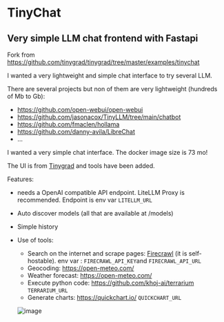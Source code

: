 # TinyChat
## Very simple LLM chat frontend with Fastapi

Fork from https://github.com/tinygrad/tinygrad/tree/master/examples/tinychat

I wanted a very lightweight and simple chat interface to try several LLM.

There are several projects but non of them are very lightweight (hundreds of Mb to Gb):
* https://github.com/open-webui/open-webui
* https://github.com/jasonacox/TinyLLM/tree/main/chatbot
* https://github.com/fmaclen/hollama
* https://github.com/danny-avila/LibreChat
* ...

I wanted a very simple chat interface. The docker image size is 73 mo!

The UI is from [Tinygrad](https://github.com/tinygrad/tinygrad/tree/master/examples/tinychat) and tools have been added.

Features:
* needs a OpenAI compatible API endpoint. LiteLLM Proxy is recommended. Endpoint is env var `LITELLM_URL`
* Auto discover models (all that are available at /models)
* Simple history
* Use of tools:
    * Search on the internet and scrape pages: [Firecrawl](https://www.firecrawl.dev/) (it is self-hostable). env var : `FIRECRAWL_API_KEY`and `FIRECRAWL_API_URL`
    * Geocoding: https://open-meteo.com/
    * Weather forecast: https://open-meteo.com/
    * Execute python code: https://github.com/khoj-ai/terrarium `TERRARIUM_URL`
    * Generate charts: https://quickchart.io/  `QUICKCHART_URL`

  ![image](https://github.com/user-attachments/assets/f3c6a798-5172-428b-89ba-877d9129befc)
